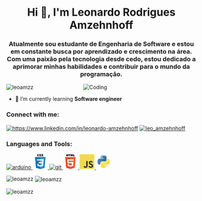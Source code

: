 <h1 align="center">Hi 👋, I'm Leonardo Rodrigues Amzehnhoff</h1>
<h3 align="center">Atualmente sou estudante de Engenharia de Software e estou em constante busca por aprendizado e crescimento na área. Com uma paixão pela tecnologia desde cedo, estou dedicado a aprimorar minhas habilidades e contribuir para o mundo da programação.</h3>
<img align="right" alt="Coding" width="300" src="https://media.tenor.com/2uyENRmiUt0AAAAC/coding.gif)">


<p align="left"> <img src="https://komarev.com/ghpvc/?username=leoamzz&label=Profile%20views&color=0e75b6&style=flat" alt="leoamzz" /> </p>

- 🌱 I’m currently learning **Software engineer**

<h3 align="left">Connect with me:</h3>
<p align="left">
<a href="https://linkedin.com/in/https://www.linkedin.com/in/leonardo-amzehnhoff" target="blank"><img align="center" src="https://raw.githubusercontent.com/rahuldkjain/github-profile-readme-generator/master/src/images/icons/Social/linked-in-alt.svg" alt="https://www.linkedin.com/in/leonardo-amzehnhoff" height="30" width="40" /></a>
<a href="https://instagram.com/leo_amzehnhoff" target="blank"><img align="center" src="https://raw.githubusercontent.com/rahuldkjain/github-profile-readme-generator/master/src/images/icons/Social/instagram.svg" alt="leo_amzehnhoff" height="30" width="40" /></a>
</p>

<h3 align="left">Languages and Tools:</h3>
<p align="left"> <a href="https://www.arduino.cc/" target="_blank" rel="noreferrer"> <img src="https://cdn.worldvectorlogo.com/logos/arduino-1.svg" alt="arduino" width="40" height="40"/> </a> <a href="https://www.w3schools.com/css/" target="_blank" rel="noreferrer"> <img src="https://raw.githubusercontent.com/devicons/devicon/master/icons/css3/css3-original-wordmark.svg" alt="css3" width="40" height="40"/> </a> <a href="https://git-scm.com/" target="_blank" rel="noreferrer"> <img src="https://www.vectorlogo.zone/logos/git-scm/git-scm-icon.svg" alt="git" width="40" height="40"/> </a> <a href="https://www.w3.org/html/" target="_blank" rel="noreferrer"> <img src="https://raw.githubusercontent.com/devicons/devicon/master/icons/html5/html5-original-wordmark.svg" alt="html5" width="40" height="40"/> </a> <a href="https://developer.mozilla.org/en-US/docs/Web/JavaScript" target="_blank" rel="noreferrer"> <img src="https://raw.githubusercontent.com/devicons/devicon/master/icons/javascript/javascript-original.svg" alt="javascript" width="40" height="40"/> </a> <a href="https://www.python.org" target="_blank" rel="noreferrer"> <img src="https://raw.githubusercontent.com/devicons/devicon/master/icons/python/python-original.svg" alt="python" width="40" height="40"/> </a> </p>

<p><img align="left" src="https://github-readme-stats.vercel.app/api/top-langs?username=leoamzz&show_icons=true&locale=en&layout=compact" alt="leoamzz" /></p>

<p>&nbsp;<img align="center" src="https://github-readme-stats.vercel.app/api?username=leoamzz&show_icons=true&locale=en" alt="leoamzz" /></p>

<p><img align="center" src="https://github-readme-streak-stats.herokuapp.com/?user=leoamzz&" alt="leoamzz" /></p>
